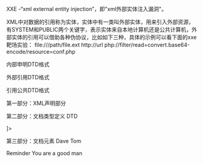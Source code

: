 XXE -“xml external entity injection”，即"xml外部实体注入漏洞"。

XML中对数据的引用称为实体，实体中有一类叫外部实体，用来引入外部资源，有SYSTEM和PUBLIC两个关键字，表示实体来自本地计算机还是公共计算机，外部实体的引用可以借助各种伪协议，比如如下三种，具体的示例可以看下面的xxe靶场实验：
file:///path/file.ext
http://url
php://filter/read=convert.base64-encode/resource=conf.php


内部申明DTD格式
<!DOCTYPE 根元素 [元素申明]>

外部引用DTD格式
<!DOCTYPE 根元素 SYSTEM "外部DTD的URI">

引用公共DTD格式
<!DOCTYPE 根元素 PUBLIC "DTD标识名" "公共DTD的URI">


第一部分：XML声明部分
<?xml version="1.0"?>

第二部分：文档类型定义 DTD
<!DOCTYPE note[ 
<!--定义此文档是note类型的文档-->
<!ENTITY entity-name SYSTEM "URI/URL">
<!--外部实体声明-->
]>

第三部分：文档元素
<note>
<to>Dave</to>
<from>Tom</from>
<head>Reminder</head>
<body>You are a good man</body>
</note>


